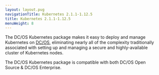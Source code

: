 ```yaml
---
layout: layout.pug
navigationTitle: Kubernetes 2.1.1-1.12.5
title: Kubernetes 2.1.1-1.12.5
menuWeight: 8
---
```


The DC/OS Kubernetes package makes it easy to deploy and manage Kubernetes on [DC/OS](https://mesosphere.com/product/), eliminating nearly all of the complexity traditionally associated with setting up and managing a secure and highly-available cluster of Kubernetes nodes.

The DC/OS Kubernetes package is compatible with both DC/OS Open Source & DC/OS Enterprise.
